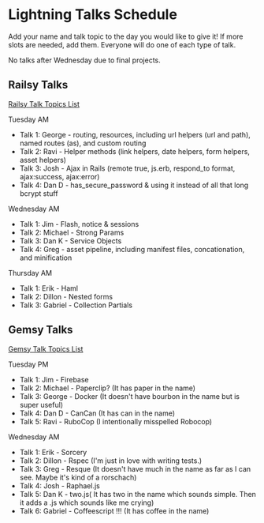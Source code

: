 # Lightning Talks Schedule

Add your name and talk topic to the day you would like to give it!  If more slots are needed, add them.  Everyone will do one of each type of talk.

No talks after Wednesday due to final projects.

## Railsy Talks

[Railsy Talk Topics List](./railsy-talk-topics.md)

Tuesday AM
- Talk 1: George - routing, resources, including url helpers (url and path), named routes (as), and custom routing
- Talk 2: Ravi - Helper methods (link helpers, date helpers, form helpers, asset helpers)
- Talk 3: Josh - Ajax in Rails (remote true, js.erb, respond_to format, ajax:success, ajax:error)
- Talk 4: Dan D - has_secure_password & using it instead of all that long bcrypt stuff

Wednesday AM
- Talk 1: Jim - Flash, notice & sessions
- Talk 2: Michael - Strong Params
- Talk 3: Dan K - Service Objects
- Talk 4: Greg - asset pipeline, including manifest files, concationation, and minification

Thursday AM
- Talk 1: Erik - Haml
- Talk 2: Dillon - Nested forms
- Talk 3: Gabriel - Collection Partials

## Gemsy Talks

[Gemsy Talk Topics List](./gemsy_talk_topics.md)

Tuesday PM
- Talk 1: Jim - Firebase
- Talk 2: Michael - Paperclip?  (It has paper in the name)
- Talk 3: George - Docker (It doesn't have bourbon in the name but is super useful)
- Talk 4: Dan D - CanCan (It has can in the name)
- Talk 5: Ravi - RuboCop (I intentionally misspelled Robocop)

Wednesday AM
- Talk 1: Erik - Sorcery
- Talk 2: Dillon - Rspec (I'm just in love with writing tests.)
- Talk 3: Greg - Resque (It doesn't have much in the name as far as I can see. Maybe it's kind of a rorschach)
- Talk 4: Josh - Raphael.js
- Talk 5: Dan K - two.js( It has two in the name which sounds simple. Then it adds a .js which sounds like me crying)
- Talk 6: Gabriel - Coffeescript !!! (It has coffee in the name)
